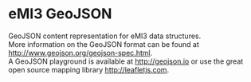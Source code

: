 eMI3 GeoJSON
============

GeoJSON content representation for eMI3 data structures.  
More information on the GeoJSON format can be found at http://www.geojson.org/geojson-spec.html.  
A GeoJSON playground is available at http://geojson.io or use the great open source mapping library http://leafletjs.com.  

